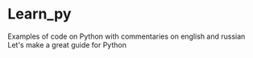 # Learn_py
Examples of code on Python with commentaries on english and russian
Let's make a great guide for Python

